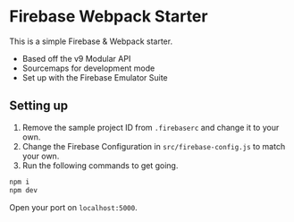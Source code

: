 # Firebase Webpack Starter

This is a simple Firebase & Webpack starter.
- Based off the v9 Modular API
- Sourcemaps for development mode
- Set up with the Firebase Emulator Suite

## Setting up

1. Remove the sample project ID from `.firebaserc` and change it to your own.
2. Change the Firebase Configuration in `src/firebase-config.js` to match your own.
3. Run the following commands to get going.

```bash
npm i
npm dev
```

Open your port on `localhost:5000`.
